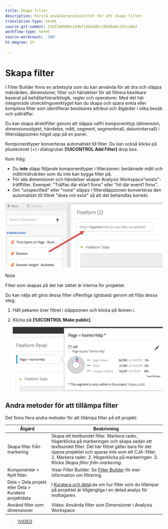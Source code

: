 ```yaml
---
title: Skapa filter
description: Förstå användargränssnittet för att skapa filter.
translation-type: tm+mt
source-git-commit: 21bf268600c12dbf1db24dbc10028a0c29fc48a7
workflow-type: tm+mt
source-wordcount: '368'
ht-degree: 1%

---
```



# Skapa filter

I Filter Builder finns en arbetsyta som du kan använda för att dra och släppa mätvärden, dimensioner, filter och händelser för att filtrera besökare baserat på behållarhierarkilogik, regler och operatorer. Med det här integrerade utvecklingsverktyget kan du skapa och spara enkla eller komplexa filter som identifierar besökares attribut och åtgärder i olika besök och sidträffar.

Du kan skapa direktfilter genom att släppa valfri komponenttyp (dimension, dimensionsobjekt, händelse, mått, segment, segmentmall, datumintervall) i filtersläppzonen högst upp på en panel.

Komponenttyper konverteras automatiskt till filter. Du kan också klicka på plustecknet (+) i dialogrutan **[!UICONTROL Add Filter]** drop box.

Kom ihåg:

* Du **inte** släpp följande komponenttyper i filterzonen: beräknade mått och mått/mätvärden som du inte kan bygga filter på.
* För alla dimensioner och händelser skapar Analysis Workspace&quot;exists&quot;-träfffilter. Exempel: &quot;Träffas där eVar1 finns&quot; eller &quot;hit där event1 finns&quot;.
* Om &quot;unspecified&quot; eller &quot;none&quot; släpps i filtersläppzonen konverteras den automatiskt till filtret &quot;does not exist&quot; så att det behandlas korrekt.

![](assets/segment-dropzone.png)

>[!NOTE]
>
>Filter som skapas på det här sättet är interna för projektet.

Du kan välja att göra dessa filter offentliga (globala) genom att följa dessa steg:

1. Håll pekaren över filtret i släppzonen och klicka på ikonen i.
1. Klicka på **[!UICONTROL Make public]**.

   ![](assets/segment-info.png)

## Andra metoder för att tillämpa filter

Det finns flera andra metoder för att tillämpa filter på ett projekt:

| Åtgärd | Beskrivning |
|--- |--- |
| Skapa filter från markering | Skapa ett textbundet filter. Markera rader, högerklicka på markeringen och skapa sedan ett textbundet filter. Det här filtret gäller bara för det öppna projektet och sparas inte som ett CJA-filter. 1. Markera rader.  2. Högerklicka på markeringen.  3. Klicka *Skapa filter från markering*. |
| Komponenter > Nytt filter | Visar Filter Builder. Se [Filter Builder](https://docs.adobe.com/content/help/en/analytics/components/segmentation/segmentation-workflow/seg-build.html) för mer information om filtrering. |
| Dela > Dela projekt eller Dela > Kuratera projektdata | I [Kuratera och dela](https://docs.adobe.com/content/help/en/analytics/analyze/analysis-workspace/curate-share/curate.html#concept_4A9726927E7C44AFA260E2BB2721AFC6)Läs om hur filter som du tillämpar på projektet är tillgängliga i en delad analys för mottagaren. |
| Använd filter som dimensioner | Video: Använda filter som Dimensioner i Analysis Workspace |

>[!VIDEO](https://video.tv.adobe.com/v/23974)
